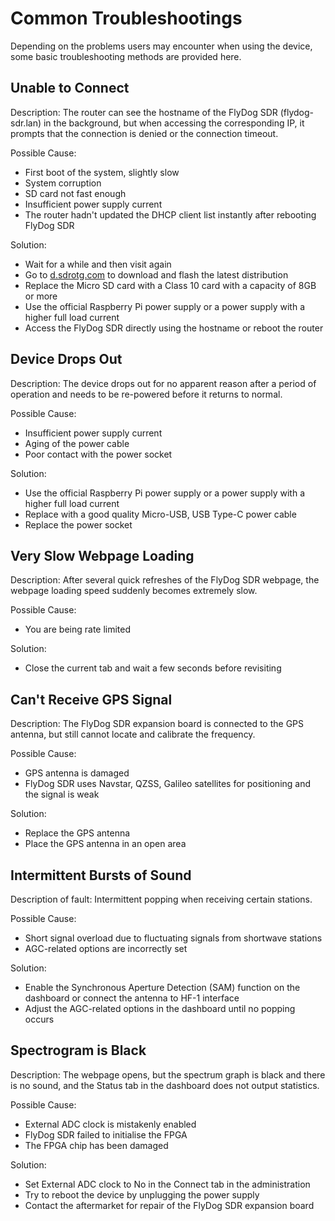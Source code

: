 # Common Troubleshootings

Depending on the problems users may encounter when using the device, some basic troubleshooting methods are provided here.

## Unable to Connect

Description: The router can see the hostname of the FlyDog SDR (flydog-sdr.lan) in the background, but when accessing the corresponding IP, it prompts that the connection is denied or the connection timeout.

Possible Cause:

 - First boot of the system, slightly slow
 - System corruption
 - SD card not fast enough
 - Insufficient power supply current
 - The router hadn't updated the DHCP client list instantly after rebooting FlyDog SDR

Solution:

 - Wait for a while and then visit again
 - Go to [d.sdrotg.com](https://d.sdrotg.com) to download and flash the latest distribution
 - Replace the Micro SD card with a Class 10 card with a capacity of 8GB or more
 - Use the official Raspberry Pi power supply or a power supply with a higher full load current
 - Access the FlyDog SDR directly using the hostname or reboot the router

## Device Drops Out

Description: The device drops out for no apparent reason after a period of operation and needs to be re-powered before it returns to normal.

Possible Cause:

 - Insufficient power supply current
 - Aging of the power cable
 - Poor contact with the power socket

Solution:

 - Use the official Raspberry Pi power supply or a power supply with a higher full load current
 - Replace with a good quality Micro-USB, USB Type-C power cable
 - Replace the power socket

## Very Slow Webpage Loading

Description: After several quick refreshes of the FlyDog SDR webpage, the webpage loading speed suddenly becomes extremely slow.

Possible Cause:

 - You are being rate limited

Solution:

 - Close the current tab and wait a few seconds before revisiting

## Can't Receive GPS Signal

Description: The FlyDog SDR expansion board is connected to the GPS antenna, but still cannot locate and calibrate the frequency.

Possible Cause:

 - GPS antenna is damaged
 - FlyDog SDR uses Navstar, QZSS, Galileo satellites for positioning and the signal is weak

Solution:

 - Replace the GPS antenna
 - Place the GPS antenna in an open area

## Intermittent Bursts of Sound

Description of fault: Intermittent popping when receiving certain stations.

Possible Cause:

 - Short signal overload due to fluctuating signals from shortwave stations
 - AGC-related options are incorrectly set

Solution:

 - Enable the Synchronous Aperture Detection (SAM) function on the dashboard or connect the antenna to HF-1 interface
 - Adjust the AGC-related options in the dashboard until no popping occurs

## Spectrogram is Black

Description: The webpage opens, but the spectrum graph is black and there is no sound, and the Status tab in the dashboard does not output statistics.

Possible Cause:

 - External ADC clock is mistakenly enabled
 - FlyDog SDR failed to initialise the FPGA
 - The FPGA chip has been damaged

Solution:

 - Set External ADC clock to No in the Connect tab in the administration 
 - Try to reboot the device by unplugging the power supply
 - Contact the aftermarket for repair of the FlyDog SDR expansion board
